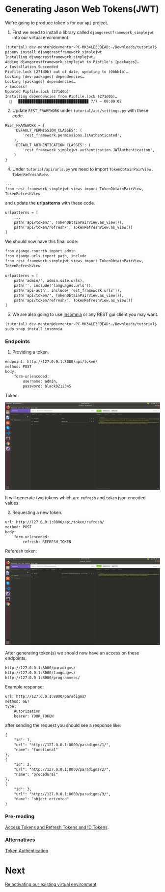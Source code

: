 # Generating Jason Web Tokens(JWT)

We're going to produce token's for our `api` project.

1. First we need to install a library called `djangorestframework_simplejwt` into our virtual environment.

```
(tutorial) dev-mentor@devmentor-PC-MK34LEZCBEAD:~/Downloads/tutorial$ pipenv install djangorestframework_simplejwt
Installing djangorestframework_simplejwt…
Adding djangorestframework_simplejwt to Pipfile's [packages]…
✔ Installation Succeeded 
Pipfile.lock (271d0b) out of date, updating to (0bbb1b)…
Locking [dev-packages] dependencies…
Locking [packages] dependencies…
✔ Success! 
Updated Pipfile.lock (271d0b)!
Installing dependencies from Pipfile.lock (271d0b)…
  🐍   ▉▉▉▉▉▉▉▉▉▉▉▉▉▉▉▉▉▉▉▉▉▉▉▉▉▉▉▉▉▉▉▉ 7/7 — 00:00:02
```

2. Update `REST_FRAMEWORK` under `tutorial/api/settings.py` with these code.

```
REST_FRAMEWORK = {
    'DEFAULT_PERMISSION_CLASSES': (
        'rest_framework.permissions.IsAuthenticated',
    ),
    'DEFAULT_AUTHENTICATION_CLASSES': (
        'rest_framework_simplejwt.authentication.JWTAuthentication',
    )
}
```

4. Under `tutorial/api/urls.py` we need to import `TokenObtainPairView, TokenRefreshView`.

```
...
from rest_framework_simplejwt.views import TokenObtainPairView, TokenRefreshView
```

and update the **urlpatterns** with these code.

```
urlpatterns = [
    ...
    path('api/token/', TokenObtainPairView.as_view()),
    path('api/token/refresh/', TokenRefreshView.as_view())
]
```

We should now have this final code:

```
from django.contrib import admin
from django.urls import path, include
from rest_framework_simplejwt.views import TokenObtainPairView, TokenRefreshView

urlpatterns = [
    path('admin/', admin.site.urls),
    path('', include('languages.urls')),
    path('api-auth', include('rest_framework.urls')),
    path('api/token/', TokenObtainPairView.as_view()),
    path('api/token/refresh/', TokenRefreshView.as_view())
]

```

5. We are also going to use [insomnia](https://insomnia.rest/download/) or any REST gui client you may want.

```
(tutorial) dev-mentor@devmentor-PC-MK34LEZCBEAD:~/Downloads/tutorial$ sudo snap install insomnia
```

### Endpoints

1. Providing a token.

```
endpoint: http://127.0.0.1:8000/api/token/
method: POST
body:
    form-urlencoded: 
        username: admin, 
        password: black0Z12345
```

Token:

![alt text](request-token.png)

It will generate two tokens which are `refresh` and `token` json encoded values.

2. Requesting a new token.

```
url: http://127.0.0.1:8000/api/token/refresh/
method: POST
body:
    form-urlencoded:
        refresh: REFRESH_TOKEN
```

Referesh token:

![alt text](request-new-if-expired.png)


After generating token(s) we should now have an access on these endpoints.

```
http://127.0.0.1:8000/paradigms/
http://127.0.0.1:8000/languages/
http://127.0.0.1:8000/programmers/
```

Example response:

```
url: http://127.0.0.1:8000/paradigms/
method: GET 
type: 
    Autorization
    bearer: YOUR_TOKEN
```

after sending the request you should see a response like:
```
{
    "id": 1,
    "url": "http://127.0.0.1:8000/paradigms/1/",
    "name": "functional"
},
{
    "id": 2,
    "url": "http://127.0.0.1:8000/paradigms/2/",
    "name": "procedural"
},
{
    "id": 3,
    "url": "http://127.0.0.1:8000/paradigms/3/",
    "name": "object oriented"
}

```

### Pre-reading

[Access Tokens and Refresh Tokens and ID Tokens](https://winsmarts.com/access-tokens-and-refresh-tokens-and-id-tokens-5261bc26e8a2).

### Alternatives

[Token Authentication](https://www.django-rest-framework.org/api-guide/authentication/#tokenauthentication)

# Next

[Re activating our existing virtual environment](https://github.com/boomcamp/django-restframework/tree/step5-tutorial)

